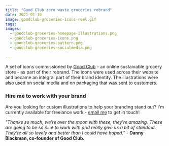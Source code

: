 ```yaml
---
title: "Good Club zero waste groceries rebrand"
date: 2021-01-10
image: goodclub-groceries-icons-reel.gif
tags:
images:
  - goodclub-groceries-homepage-illustrations.png
  - goodclub-groceries-icons.png
  - goodclub-groceries-pattern.png
  - goodclub-groceries-socialmedia.png

---
```


A set of icons commissioned by [Good Club](https://www.goodclub.co.uk/) - an online sustainable grocery store - as part of their rebrand. The icons were used across their website and became an integral part of their brand identity. The illustrations were also used on social media and on packaging that was sent to customers.

### Hire me to work with your brand
Are you looking for custom illustrations to help your branding stand out? I'm currently available for freelance work - [email me](mailto:vicky@vickyhughes.co.uk) to get in touch!


*"Thanks so much, we’re over the moon with these, they’re amazing. These are going to be so nice to work with and really give us a bit of standout. They’re all so lovely and better than I could have hoped."* - **Danny Blackman, co-founder of Good Club.**
